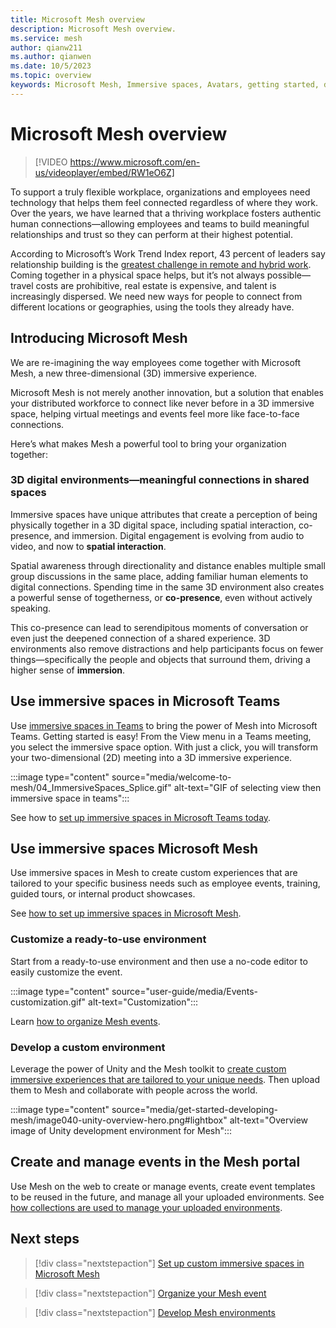```yaml
---
title: Microsoft Mesh overview
description: Microsoft Mesh overview.
ms.service: mesh
author: qianw211
ms.author: qianwen
ms.date: 10/5/2023
ms.topic: overview
keywords: Microsoft Mesh, Immersive spaces, Avatars, getting started, documentation, features
---
```


# Microsoft Mesh overview


> [!VIDEO https://www.microsoft.com/en-us/videoplayer/embed/RW1eO6Z]

To support a truly flexible workplace, organizations and employees need technology that helps them feel connected regardless of where they work. Over the years, we have learned that a thriving workplace fosters authentic human connections—allowing employees and teams to build meaningful relationships and trust so they can perform at their highest potential.

According to Microsoft’s Work Trend Index report, 43 percent of leaders say relationship building is the [greatest challenge in remote and hybrid work](https://www.microsoft.com/worklab/work-trend-index/hybrid-work-is-just-work). Coming together in a physical space helps, but it’s not always possible—travel costs are prohibitive, real estate is expensive, and talent is increasingly dispersed. We need new ways for people to connect from different locations or geographies, using the tools they already have.

## Introducing Microsoft Mesh

We are re-imagining the way employees come together with Microsoft Mesh, a new three-dimensional (3D) immersive experience.

Microsoft Mesh is not merely another innovation, but a solution that enables your distributed workforce to connect like never before in a 3D immersive space, helping virtual meetings and events feel more like face-to-face connections.

Here’s what makes Mesh a powerful tool to bring your organization together:

### 3D digital environments—meaningful connections in shared spaces  

Immersive spaces have unique attributes that create a perception of being physically together in a 3D digital space, including spatial interaction, co-presence, and immersion. Digital engagement is evolving from audio to video, and now to **spatial interaction**.

Spatial awareness through directionality and distance enables multiple small group discussions in the same place, adding familiar human elements to digital connections. Spending time in the same 3D environment also creates a powerful sense of togetherness, or **co-presence**, even without actively speaking.

This co-presence can lead to serendipitous moments of conversation or even just the deepened connection of a shared experience. 3D environments also remove distractions and help participants focus on fewer things—specifically the people and objects that surround them, driving a higher sense of **immersion**.

## Use immersive spaces in Microsoft Teams

Use [immersive spaces in Teams](https://support.microsoft.com/en-us/topic/4a6182f8-0f43-4c24-bb66-ef229fa221d8#ID0EBH=Microsoft_Teams) to bring the power of Mesh into Microsoft Teams. Getting started is easy! From the View menu in a Teams meeting, you select the immersive space option. With just a click, you will transform your two-dimensional (2D) meeting into a 3D immersive experience.

:::image type="content" source="media/welcome-to-mesh/04_ImmersiveSpaces_Splice.gif" alt-text="GIF of selecting view then immersive space in teams":::

See how to [set up immersive spaces in Microsoft Teams today](/microsoftteams/meeting-immersive-spaces).

## Use immersive spaces Microsoft Mesh

Use immersive spaces in Mesh to create custom experiences that are tailored to your specific business needs such as employee events, training, guided tours, or internal product showcases.

See [how to set up immersive spaces in Microsoft Mesh](Setup/Content/setup-m365-mesh.md).

### Customize a ready-to-use environment

Start from a ready-to-use environment and then use a no-code editor to easily customize the event.

:::image type="content" source="user-guide/media/Events-customization.gif" alt-text="Customization":::

Learn [how to organize Mesh events](events-guide/events-overview.md).

### Develop a custom environment

Leverage the power of Unity and the Mesh toolkit to [create custom immersive experiences that are tailored to your unique needs](develop/development-overview.md). Then upload them to Mesh and collaborate with people across the world.

:::image type="content" source="media/get-started-developing-mesh/image040-unity-overview-hero.png#lightbox" alt-text="Overview image of Unity development environment for Mesh":::

## Create and manage events in the Mesh portal

Use Mesh on the web to create or manage events, create event templates to be reused in the future, and manage all your uploaded environments. See [how collections are used to manage your uploaded environments](setup/Content/manage-mesh-on-web.md).

## Next steps

> [!div class="nextstepaction"]
> [Set up custom immersive spaces in Microsoft Mesh](Setup/Content/setup-m365-mesh.md)

> [!div class="nextstepaction"]
> [Organize your Mesh event](events-guide/events-overview.md)

> [!div class="nextstepaction"]
> [Develop Mesh environments](develop/development-overview.md)